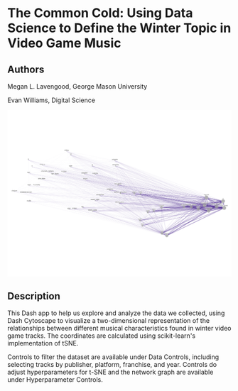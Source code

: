 # The Common Cold: Using Data Science to Define the Winter Topic in Video Game Music

## Authors

Megan L. Lavengood, George Mason University

Evan Williams, Digital Science

![Network graph of tags found in wintry video game music](assets/winter.png "Network graph of tags found in wintry video game music")

## Description

This Dash app to help us explore and analyze the data we collected, using Dash Cytoscape to visualize a two-dimensional representation of the relationships between different musical characteristics found in winter video game tracks. The coordinates are calculated using scikit-learn's implementation of tSNE. 

Controls to filter the dataset are available under Data Controls, including selecting tracks by publisher, platform, franchise, and year. Controls do adjust hyperparameters for t-SNE and the network graph are available under Hyperparameter Controls.

